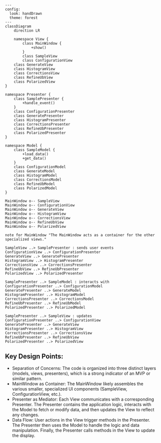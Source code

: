 ```mermaid
---
config:
  look: handDrawn
  theme: forest
---
classDiagram
    direction LR
    
    namespace View {
        class MainWindow {
            +show()
        }
        class SampleView
        class ConfigurationView
    class GenerateView
    class HistogramView
    class CorrectionsView
    class RefineUbView
    class PolarizedView
}

namespace Presenter {
    class SamplePresenter {
        +handle_event()
    }
    class ConfigurationPresenter
    class GeneratePresenter
    class HistogramPresenter
    class CorrectionsPresenter
    class RefineUbPresenter
    class PolarizedPresenter
}

namespace Model {
    class SampleModel {
        +load_data()
        +get_data()
    }
    class ConfigurationModel
    class GenerateModel
    class HistogramModel
    class CorrectionsModel
    class RefineUbModel
    class PolarizedModel
}

MainWindow o-- SampleView
MainWindow o-- ConfigurationView
MainWindow o-- GenerateView
MainWindow o-- HistogramView
MainWindow o-- CorrectionsView
MainWindow o-- RefineUbView
MainWindow o-- PolarizedView

note for MainWindow "The MainWindow acts as a container for the other specialized views."

SampleView ..> SamplePresenter : sends user events
ConfigurationView ..> ConfigurationPresenter
GenerateView ..> GeneratePresenter
HistogramView ..> HistogramPresenter
CorrectionsView ..> CorrectionsPresenter
RefineUbView ..> RefineUbPresenter
PolarizedView ..> PolarizedPresenter

SamplePresenter ..> SampleModel : interacts with
ConfigurationPresenter ..> ConfigurationModel
GeneratePresenter ..> GenerateModel
HistogramPresenter ..> HistogramModel
CorrectionsPresenter ..> CorrectionsModel
RefineUbPresenter ..> RefineUbModel
PolarizedPresenter ..> PolarizedModel

SamplePresenter ..> SampleView : updates
ConfigurationPresenter ..> ConfigurationView
GeneratePresenter ..> GenerateView
HistogramPresenter ..> HistogramView
CorrectionsPresenter ..> CorrectionsView
RefineUbPresenter ..> RefineUbView
PolarizedPresenter ..> PolarizedView
```

## Key Design Points:

   * Separation of Concerns: The code is organized into three distinct layers (models, views, presenters), which is a strong indicator of an MVP or similar pattern.
   * MainWindow as Container: The MainWindow likely assembles the various smaller, specialized UI components (SampleView, ConfigurationView, etc.).
   * Presenter as Mediator: Each View communicates with a corresponding Presenter. The Presenter contains the application logic, interacts with the Model to fetch or
     modify data, and then updates the View to reflect any changes.
   * Data Flow: User actions in the View trigger methods in the Presenter. The Presenter then uses the Model to handle the logic and data manipulation. Finally, the
     Presenter calls methods in the View to update the display.

